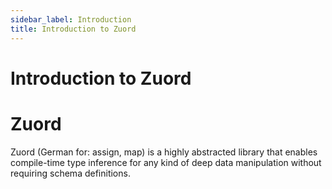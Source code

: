 ```yaml
---
sidebar_label: Introduction
title: Introduction to Zuord
---
```


# Introduction to Zuord

# Zuord

Zuord (German for: assign, map) is a highly abstracted library that enables compile-time type inference for any kind of deep data manipulation without requiring schema definitions.